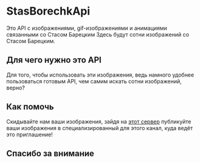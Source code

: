 # StasBorechkApi
Это API с изображениями, gif-изображениями и анимациями связанными со Стасом Барецким
Здесь будут сотни изображений со Стасом Барецким.

## Для чего нужно это API
Для того, чтобы использовать эти изображения, ведь намного удобнее пользоваться готовым API, чем самим искать сотни изображений, верно?

## Как помочь
Скидывайте нам ваши изображения, зайдя на [этот сервер](https://discord.gg/XVrn5kQ) публикуйте ваши изображения в специализированный для этого канал, куда ведёт это приглашение!

## Спасибо за внимание
